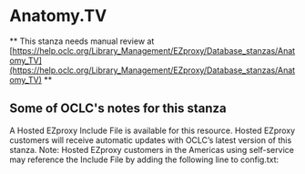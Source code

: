 # Anatomy.TV
** This stanza needs manual review at [https://help.oclc.org/Library_Management/EZproxy/Database_stanzas/Anatomy_TV](https://help.oclc.org/Library_Management/EZproxy/Database_stanzas/Anatomy_TV) **

## Some of OCLC's notes for this stanza

A Hosted EZproxy Include File is available for this resource. Hosted EZproxy customers will receive automatic updates with OCLC&rsquo;s latest version of this stanza. Note: Hosted EZproxy customers in the Americas using self-service may reference the Include File by adding the following line to config.txt:

&nbsp;

&nbsp;
